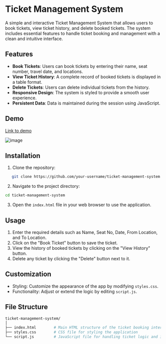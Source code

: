 # Ticket Management System

A simple and interactive Ticket Management System that allows users to book tickets, view ticket history, and delete booked tickets. The system includes essential features to handle ticket booking and management with a clean and intuitive interface.

## Features

- **Book Tickets**: Users can book tickets by entering their name, seat number, travel date, and locations.
- **View Ticket History**: A complete record of booked tickets is displayed in a table format.
- **Delete Tickets**: Users can delete individual tickets from the history.
- **Responsive Design**: The system is styled to provide a smooth user experience.
- **Persistent Data**: Data is maintained during the session using JavaScript.

## Demo

[Link to demo](https://2jt5ft.csb.app/)

![image](https://github.com/user-attachments/assets/64b70671-a81c-4569-b1c2-4c532f4c47c0)



## Installation

1. Clone the repository:
```bash
   git clone https://github.com/your-username/ticket-management-system.git
```

2. Navigate to the project directory:
```bash
cd ticket-management-system
```

3. Open the `index.html` file in your web browser to use the application.


## Usage

1. Enter the required details such as Name, Seat No, Date, From Location, and To Location.
2. Click on the "Book Ticket" button to save the ticket.
3. View the history of booked tickets by clicking on the "View History" button.
4. Delete any ticket by clicking the "Delete" button next to it.

## Customization
- Styling: Customize the appearance of the app by modifying `styles.css`.
- Functionality: Adjust or extend the logic by editing `script.js`.

## File Structure

```graphql
ticket-management-system/
│
├── index.html        # Main HTML structure of the ticket booking interface
├── styles.css        # CSS file for styling the application
└── script.js         # JavaScript file for handling ticket logic and interactions
```
